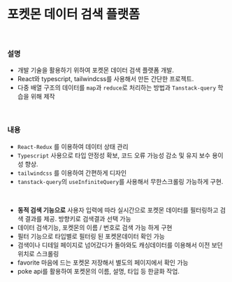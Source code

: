 # 포켓몬 데이터 검색 플랫폼
<br/>

### 설명
- 개발 기술을 활용하기 위하여 포켓몬 데이터 검색 플랫폼 개발.
- React와 typescript, tailwindcss를 사용해서 만든 간단한 프로젝트.
- 다중 배열 구조의 데이터를 `map`과 `reduce`로 처리하는 방법과 `Tanstack-query` 학습을 위해 제작
<br/>

### 내용
- `React-Redux` 를 이용하여 데이터 상태 관리
- `Typescript` 사용으로 타입 안정성 확보, 코드 오류 가능성 감소 및 유지 보수 용이성 향상.
- `tailwindcss` 를 이용하여 간편하게 디자인
- `tanstack-query`의 `useInfiniteQuery`를 사용해서 무한스크롤링 가능하게 구현.

<br/>

- **동적 검색 기능으로** 사용자 입력에 따라 실시간으로 포켓몬 데이터를 필터링하고 검색 결과를 제공. 방향키로 검색결과 선택 가능
- 데이터 검색기능, 포켓몬의 이름 / 번호로 검색 가능 하게 구현
- 필터 기능으로 타입별로 필터링 된 포켓몬데이터 확인 가능
- 검색이나 디테일 페이지로 넘어갔다가 돌아와도 캐싱데이터를 이용해서 이전 보던 위치로 스크롤링
- favorite 마음에 드는 포켓몬 저장해서 별도의 페이지에서 확인 가능
- poke api를 활용하여 포켓몬의 이름, 설명, 타입 등 한글화 작업.
